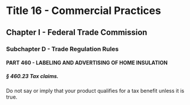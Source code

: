
# Title 16 - Commercial Practices
## Chapter I - Federal Trade Commission
### Subchapter D - Trade Regulation Rules
#### PART 460 - LABELING AND ADVERTISING OF HOME INSULATION
##### § 460.23 Tax claims.

Do not say or imply that your product qualifies for a tax benefit unless it is true.
